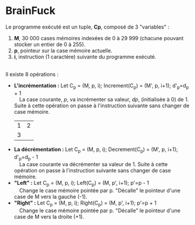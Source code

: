 <h1>BrainFuck</h1>

Le programme exécuté est un tuple, <strong>Cp</strong>, composé de 3 "variables" :
<ol>
	<li><strong>M</strong>, 30 000 cases mémoires indexées de 0 à 29 999 (chacune pouvant stocker un entier de 0 à 255).</li>
 	<li><strong>p</strong>, pointeur sur la case mémoire actuelle.</li>
	<li><strong>i</strong>, instruction (1 caractère) suivante du programme exécuté.</li>
</ol>
<br/>
Il existe 8 opérations :
<ul>
	<li><b>L'incrémentation :</b> Let C<SUB>p</SUB> = (M, p, i); Increment(C<SUB>p</SUB>) = (M', p, i+1); d'<SUB>p</SUB>=d<SUB>p</SUB> + 1<br/>
		 &emsp;La case courante, <em>p</em>, va incrémenter sa valeur, <em>dp</em>, (initialisée à 0) de 1. Suite à cette opération on passe à l'instruction suivante sans changer de case mémoire.
		<table>
			<tr>
				<td>1</td><td>2</td>
			</tr>
			<tr>
				<td colspan="2">3</td>
			</tr>
		</table>
		</li>
	<li><b>La décrémentation :</b> Let C<SUB>p</SUB> = (M, p, i); Decrement(C<SUB>p</SUB>) = (M', p, i+1); d'<SUB>p</SUB>=d<SUB>p</SUB> - 1<br/>
		&emsp;La case courante va décrémenter sa valeur de 1. Suite à cette opération on passe à l'instruction suivante sans changer de case mémoire.</li>
	<li><b>"Left" :</b> Let C<SUB>p</SUB> = (M, p, i); Left(C<SUB>p</SUB>) = (M, p', i+1); p'=p - 1<br/>
		&emsp;Change le case mémoire pointée par p. "Décalle" le pointeur d'une case de M vers la gauche (-1).</li>
	<li><b>"Right" :</b> Let C<SUB>p</SUB> = (M, p, i); Right(C<SUB>p</SUB>) = (M, p', i+1); p'=p + 1<br/>
		&emsp;Change le case mémoire pointée par p. "Décalle" le pointeur d'une case de M vers la droite (+1).</li>
</ul>

	